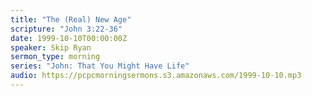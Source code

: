 ```yaml
---
title: "The (Real) New Age"
scripture: "John 3:22-36"
date: 1999-10-10T00:00:00Z
speaker: Skip Ryan
sermon_type: morning
series: "John: That You Might Have Life"
audio: https://pcpcmorningsermons.s3.amazonaws.com/1999-10-10.mp3 
---
```



